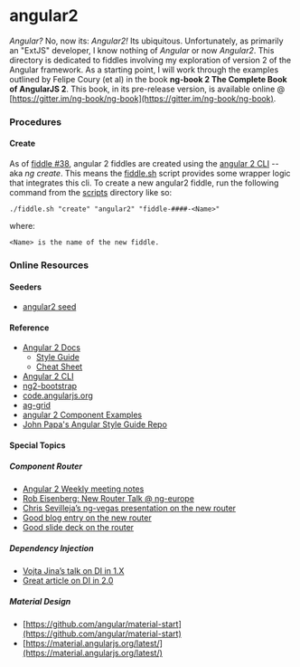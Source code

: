 angular2
======

_Angular?_ No, now its: _Angular2!_  Its ubiquitous. Unfortunately, as primarily an "ExtJS" developer, I know nothing of
 _Angular_ or now _Angular2_.  This directory is dedicated to fiddles involving my exploration of version 2 of the
Angular framework. As a starting point, I will work through the examples outlined by Felipe Coury (et al) in the book
**ng-book 2 The Complete Book of AngularJS 2**. This book, in its pre-release version, is available online
@ [https://gitter.im/ng-book/ng-book](https://gitter.im/ng-book/ng-book).


### Procedures

#### Create

As of [fiddle #38](fiddles/angular2/fiddle-0035-ModalForm), angular 2 fiddles are created using
the [angular 2 CLI](https://cli.angular.io/) -- aka _ng create_.  This means the [fiddle.sh](../../scripts/fiddle.sh)
script provides some wrapper logic that integrates this cli.  To create a new angular2 fiddle, run the following command
from the [scripts](../../scripts) directory like so:

    ./fiddle.sh "create" "angular2" "fiddle-####-<Name>"

where:

    <Name> is the name of the new fiddle.


### Online Resources

#### Seeders

* [angular2 seed](https://github.com/mgechev/angular2-seed)

#### Reference

*   [Angular 2 Docs](https://angular.io/docs/ts/latest/)
    *   [Style Guide](https://angular.io/docs/ts/latest/guide/style-guide.html)
    *   [Cheat Sheet](https://angular.io/docs/ts/latest/guide/cheatsheet.html)
*   [Angular 2 CLI](https://github.com/angular/angular-cli)
*   [ng2-bootstrap](http://valor-software.com/ng2-bootstrap/)
*   [code.angularjs.org](https://code.angularjs.org/)
*   [ag-grid](https://www.ag-grid.com/)
*   [angular 2 Component Examples](https://gist.github.com/johnlindquist/b043ce1b7334f7efaf25c1b471a7cb54)
*   [John Papa's Angular Style Guide Repo](https://github.com/johnpapa/angular-styleguide)

#### Special Topics

##### Component Router

*   [Angular 2 Weekly meeting notes](https://goo.gl/JKeMe5)
*   [Rob Eisenberg: New Router Talk @ ng-europe](https://goo.gl/zGatYQ)
*   [Chris Sevilleja’s ng-vegas presentation on the new router](https://goo.gl/Ua9aJJ)
*   [Good blog entry on the new router](http://goo.gl/dd8922)
*   [Good slide deck on the router](http://goo.gl/zZcVRq)

##### Dependency Injection

*   [Vojta Jina’s talk on DI in 1.X](http://goo.gl/KLlzNO)
*   [Great article on DI in 2.0](http://goo.gl/9Ca02H)

##### Material Design

*   [https://github.com/angular/material-start](https://github.com/angular/material-start)
*   [https://material.angularjs.org/latest/](https://material.angularjs.org/latest/)
